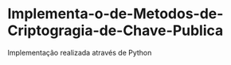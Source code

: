 # Implementa-o-de-Metodos-de-Criptogragia-de-Chave-Publica
Implementação realizada através de Python
